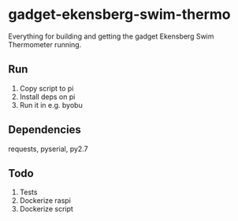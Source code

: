 # gadget-ekensberg-swim-thermo
Everything for building and getting the gadget Ekensberg Swim Thermometer running.

## Run
1. Copy script to pi
1. Install deps on pi
1. Run it in e.g. byobu

## Dependencies
requests, pyserial, py2.7

## Todo 
1. Tests
1. Dockerize raspi
1. Dockerize script